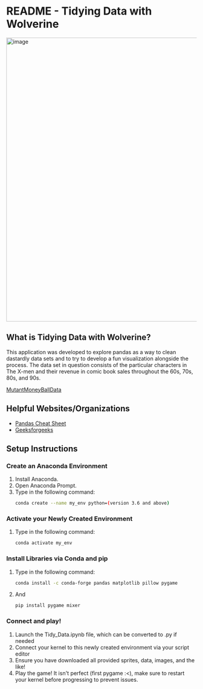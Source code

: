 # README - Tidying Data with Wolverine

<img width="749" alt="image" src="https://github.com/user-attachments/assets/264c41be-69b6-4131-b213-e2756e488446" />


## What is Tidying Data with Wolverine?
This application was developed to explore pandas as a way to clean dastardly data sets and to try to 
develop a fun visualization alongside the process. The data set in question consists
of the particular characters in The X-men and their revenue in comic book sales
throughout the 60s, 70s, 80s, and 90s.

[MutantMoneyBallData](https://github.com/EliCash82/mutantmoneyball/tree/main)

## Helpful Websites/Organizations
- [Pandas Cheat Sheet](https://pandas.pydata.org/Pandas_Cheat_Sheet.pdf)
- [Geeksforgeeks](https://www.geeksforgeeks.org/)

## Setup Instructions

### Create an Anaconda Environment
1. Install Anaconda.
2. Open Anaconda Prompt.
3. Type in the following command:
   ```bash
   conda create --name my_env python=(version 3.6 and above)

### Activate your Newly Created Environment
1. Type in the following command:
   ```bash
   conda activate my_env
### Install Libraries via Conda and pip
1. Type in the following command:
   ```bash
   conda install -c conda-forge pandas matplotlib pillow pygame
2. And
   ```bash
   pip install pygame mixer
   
### Connect and play!
1. Launch the Tidy_Data.ipynb file, which can be converted to .py if needed
2. Connect your kernel to this newly created environment via your script editor
3. Ensure you have downloaded all provided sprites, data, images, and the like!
4. Play the game! It isn't perfect (first pygame :<), make sure to restart your kernel before progressing to prevent issues.

